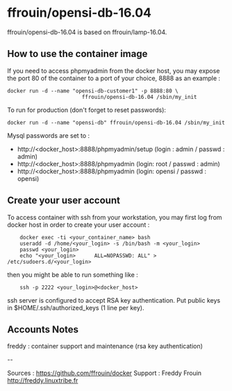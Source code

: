 # ffrouin/opensi-db-16.04

ffrouin/opensi-db-16.04 is based on ffrouin/lamp-16.04.

## How to use the container image

If you need to access phpmyadmin from the docker host, you may expose the port 80 of the container to a port of your choice, 8888 as an example :

	docker run -d --name "opensi-db-customer1" -p 8888:80 \
							ffrouin/opensi-db-16.04 /sbin/my_init

To run for production (don't forget to reset passwords):

	docker run -d --name "opensi-db" ffrouin/opensi-db-16.04 /sbin/my_init

Mysql passwords are set to :
   - http://<docker_host>:8888/phpmyadmin/setup (login : admin / passwd : admin)
   - http://<docker_host>:8888/phpmyadmin (login: root / passwd : admin)
   - http://<docker_host>:8888/phpmyadmin (login: opensi / passwd : opensi)

## Create your user account

To access container with ssh from your workstation, you may first log from docker host in order to create your user account :

        docker exec -ti <your_container_name> bash
        useradd -d /home/<your_login> -s /bin/bash -m <your_login>
        passwd <your_login>
        echo "<your_login>      ALL=NOPASSWD: ALL" > /etc/sudoers.d/<your_login>

then you might be able to run something like :

        ssh -p 2222 <your_login>@<docker_host>

ssh server is configured to accept RSA key authentication. Put public keys in $HOME/.ssh/authorized_keys (1 line per key).

## Accounts Notes

freddy : container support and maintenance (rsa key authentication)

--

Sources : https://github.com/ffrouin/docker
Support : Freddy Frouin http://freddy.linuxtribe.fr
